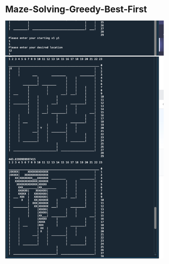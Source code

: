 # Maze-Solving-Greedy-Best-First
 ![alt text](https://github.com/btknzn/Maze-Solving-Greedy-Best-First/blob/main/Screenshot%202020-12-22%20at%2022.22.59.png)
 ![alt text](https://github.com/btknzn/Maze-Solving-A-star-search-algorithm/blob/main/Screenshot%202020-12-22%20at%2022.16.47.png)
